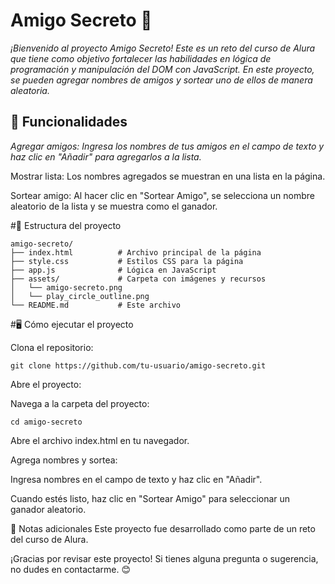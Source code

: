 # Amigo Secreto 🎁
_¡Bienvenido al proyecto Amigo Secreto! Este es un reto del curso de Alura que tiene como objetivo fortalecer las habilidades en lógica de programación y manipulación del DOM con JavaScript.
En este proyecto, se pueden agregar nombres de amigos  y sortear uno de ellos de manera aleatoria._

## 🚀 Funcionalidades
_Agregar amigos: Ingresa los nombres de tus amigos en el campo de texto y haz clic en "Añadir" para agregarlos a la lista._

Mostrar lista: Los nombres agregados se muestran en una lista en la página.

Sortear amigo: Al hacer clic en "Sortear Amigo", se selecciona un nombre aleatorio de la lista y se muestra como el ganador.


#📂 Estructura del proyecto
```
amigo-secreto/
├── index.html          # Archivo principal de la página
├── style.css           # Estilos CSS para la página
├── app.js              # Lógica en JavaScript
├── assets/             # Carpeta con imágenes y recursos
│   └── amigo-secreto.png
│   └── play_circle_outline.png
└── README.md           # Este archivo
```

#🖥️ Cómo ejecutar el proyecto

Clona el repositorio:

```
git clone https://github.com/tu-usuario/amigo-secreto.git
```

Abre el proyecto:

Navega a la carpeta del proyecto:
```
cd amigo-secreto
```

Abre el archivo index.html en tu navegador.

Agrega nombres y sortea:

Ingresa nombres en el campo de texto y haz clic en "Añadir".

Cuando estés listo, haz clic en "Sortear Amigo" para seleccionar un ganador aleatorio.

📝 Notas adicionales
Este proyecto fue desarrollado como parte de un reto del curso de Alura.

¡Gracias por revisar este proyecto! Si tienes alguna pregunta o sugerencia, no dudes en contactarme. 😊
